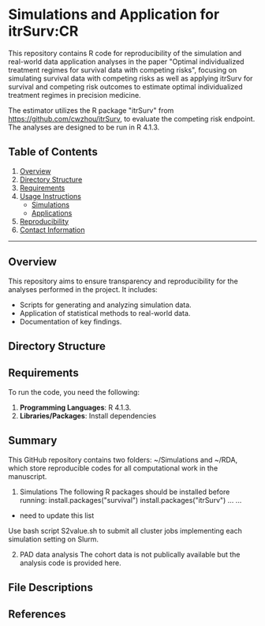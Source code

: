 # Simulations and Application for itrSurv:CR

This repository contains R code for reproducibility of the simulation and real-world data application analyses in the paper "Optimal individualized treatment regimes for survival data with competing risks", focusing on simulating survival data with competing risks as well as applying itrSurv for survival and competing risk outcomes to estimate optimal individualized treatment regimes in precision medicine.


The estimator utilizes the R package "itrSurv" from https://github.com/cwzhou/itrSurv, to evaluate the competing risk endpoint. The analyses are designed to be run in R 4.1.3.

## Table of Contents
1. [Overview](#overview)
2. [Directory Structure](#directory-structure)
3. [Requirements](#requirements)
4. [Usage Instructions](#usage-instructions)
   - [Simulations](#simulations)
   - [Applications](#applications)
5. [Reproducibility](#reproducibility)
6. [Contact Information](#contact-information)
---

## Overview
This repository aims to ensure transparency and reproducibility for the analyses performed in the project. It includes:
- Scripts for generating and analyzing simulation data.
- Application of statistical methods to real-world data.
- Documentation of key findings.

## Directory Structure


## Requirements
To run the code, you need the following:
1. **Programming Languages**: R 4.1.3.
2. **Libraries/Packages**: Install dependencies




## Summary

This GitHub repository contains two folders: ~/Simulations and ~/RDA, which store reproducible codes for all computational work in the manuscript.

1. Simulations
The following R packages should be installed before running:
install.packages("survival")
install.packages("itrSurv")
...
...
* need to update this list

Use bash script S2value.sh to submit all cluster jobs implementing each simulation setting on Slurm.

2. PAD data analysis
The cohort data is not publically available but the analysis code is provided here.

## File Descriptions

## References
